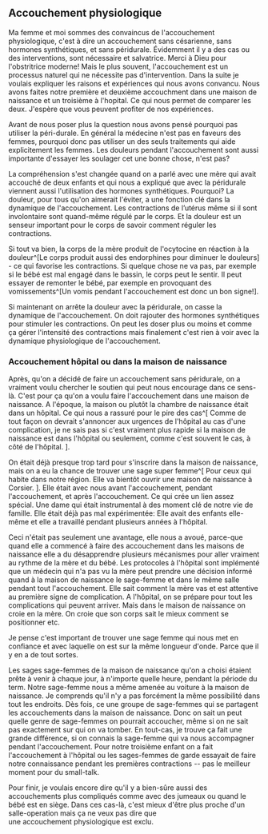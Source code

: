 
## Accouchement physiologique


Ma femme et moi sommes des convaincus de l'accouchement physiologique,
c'est à dire un accouchement sans césarienne, sans hormones synthétiques, et sans péridurale.
Évidemment il y a des cas ou des interventions, sont nécessaire et salvatrice.
Merci à Dieu pour l'obstritrice moderne!
Mais le plus souvent, l'accouchement est un processus naturel qui ne nécessite pas d'intervention.
Dans la suite je voulais expliquer les raisons et expériences qui nous avons convancu.
Nous avons faites notre première et deuxième accouchment dans une maison de naissance et un troisième à l'hopital. 
Ce qui nous permet de comparer les deux. 
J'espère que vous peuvent profiter de nos expériences.



<!--### Pour quoi pas la péridurale?
-->

Avant de nous poser plus la question nous avons pensé pourquoi pas utiliser la péri-durale.
En général la médecine n'est pas en faveurs des femmes, pourquoi donc pas utiliser un des  seuls traitements qui aide explicitement les femmes. Les douleurs pendant l'accouchement sont aussi importante d'essayer les soulager cet une bonne chose, n'est pas? 

La compréhension s'est changée quand on a parlé avec une mère qui avait accouché de deux enfants et qui nous a expliqué que avec la péridurale viennent aussi l'utilisation des hormones synthétiques. Pourquoi?
La douleur, pour tous qu'on aimerait l'éviter, a une fonction clé dans la dynamique de l'accouchement. 
Les contractions de l’utérus même si il sont involontaire sont quand-même régulé par le corps.
Et la douleur est un senseur important pour le corps de savoir comment réguler les contractions.

<!-- Read more about -->
Si tout va bien, la corps de la mère produit de l'ocytocine en réaction à la douleur^[Le corps produit aussi des endorphines pour diminuer le douleurs] - ce qui favorise les contractions.
Si quelque chose ne va pas, par exemple si le bébé est mal engagé dans le bassin,
le corps peut le sentir. Il peut essayer de remonter le bébé, par exemple en provoquant des vomissements^[Un vomis pendant l'accouchement est donc un bon signe!].

Si maintenant on arrête la douleur avec la péridurale,
on casse la dynamique de l'accouchement. 
On doit rajouter des hormones synthétiques pour stimuler les contractions.
On peut les doser plus ou moins et comme ça gérer l'intensité des contractions mais finalement c'est rien à voir avec la dynamique physiologique de l'accouchement.
<!--
Par ailleurs, je trouve intéressant que, selon la Bible, même dans un monde parfait comme le paradis, l'accouchement était déjà décrit comme une expérience douloureuse.
-->

### Accouchement hôpital ou dans la maison de naissance

Après, qu'on a décidé de faire un accouchement sans péridurale,
on a vraiment voulu chercher le soutien qui peut nous encourage dans ce sens-là.
C'est pour ça qu'on a voulu faire l'accouchement dans une maison de naissance.
A l'époque, la maison ou plutôt la chambre de naissance était dans un hôpital.
Ce qui nous a rassuré pour le pire des cas^[
    Comme de tout façon on devrait s'annoncer aux urgences de l'hôpital au cas d'une complication, je ne sais pas si c'est vraiment plus rapide si la maison de naissance est dans l'hôpital ou seulement, comme c'est souvent le cas, à côté de l'hôpital.
].


On était déjà presque trop tard pour s'inscrire dans la maison de naissance, mais on a eu la chance de trouver une sage super femme^[
    Pour ceux qui habite dans notre région.
    Elle va bientôt ouvrir une maison de naissance à Corsier.
]. 
Elle était avec nous avant l'accouchement, pendant l'accouchement, et après l'accouchement. 
Ce qui crée un lien assez spécial.
Une dame qui était instrumental à des moment clé de notre vie de famille. 
Elle était déjà pas mal expérimentée: Elle avait des enfants elle-même et elle a travaillé pendant plusieurs années à l'hôpital. 

Ceci n'était pas seulement une avantage, elle nous a avoué, parce-que quand elle a commencé à faire des accouchement dans les maisons de naissance elle a du désapprendre plusieurs mécanismes
 pour aller vraiment au rythme de la mère et du bébé.
Les protocoles à l'hôpital sont implémenté que un médecin qui n'a pas vu la mère peut prendre une décision informé quand à la maison de naissance le sage-femme et dans le même salle pendant tout l'accouchement.
Elle sait comment la mère vas et est attentive au première signe de complication.
A l'hôpital, on se prépare pour tout les complications qui peuvent arriver.
Mais dans le maison de naissance on croie en la mère. On croie que son corps sait le mieux comment se positionner etc.

Je pense c'est  important de trouver une sage femme qui nous met en confiance et avec 
laquelle on est sur la même longueur d'onde. Parce que il y en a de tout sortes.

Les sages sage-femmes de la maison de naissance qu'on a choisi étaient prête à venir à chaque jour, à n'importe quelle heure, pendant la période du term.
Notre sage-femme nous a même amenée au voiture à la maison de naissance.
Je comprends qu'il n'y a pas forcément la même possibilité dans tout les endroits.
Dès fois, ce une groupe de sage-femmes qui se partagent les accouchements dans la maison de naissance.
Donc on sait un peut quelle genre de sage-femmes on pourrait accoucher, même si on ne sait pas exactement sur qui on va tomber.
En tout-cas, je trouve ça fait une grande différence, si on connais la sage-femme qui va nous accompagner pendant l'accouchement. 
Pour notre troisième enfant on a fait l'accouchement à l'hôpital ou les sages-femmes de garde essayait de faire notre connaissance pendant les premières contractions -- pas le meilleur moment pour du small-talk.  

Pour finir, je voulais encore dire qu'il y a bien-sûre aussi des accouchements plus compliqués comme avec des jumeaux ou quand le bébé est en siège.
Dans ces cas-là, c'est mieux d'être plus proche d'un salle-operation mais ça ne veux pas dire que  
une accouchement physiologique est exclu.




